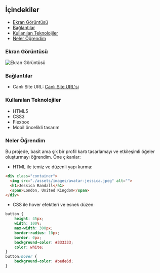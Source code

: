 
## İçindekiler

  - [Ekran Görüntüsü](#ekran-görüntüsü)
  - [Bağlantılar](#bağlantılar)
  - [Kullanılan Teknolojiler](#kullanılan-teknolojiler)
  - [Neler Öğrendim](#neler-öğrendim)

### Ekran Görüntüsü

![Ekran Görüntüsü](./screenshot.jpg)

### Bağlantılar

- Canlı Site URL: [Canlı Site URL'si](https://your-live-site-url.com)

### Kullanılan Teknolojiler

- HTML5
- CSS3
- Flexbox
- Mobil öncelikli tasarım

### Neler Öğrendim

Bu projede, basit ama şık bir profil kartı tasarlamayı ve etkileşimli öğeler oluşturmayı öğrendim. Öne çıkanlar:

- HTML ile temiz ve düzenli yapı kurma:
```html
<div class="container">
  <img src="./assets/images/avatar-jessica.jpeg" alt="">
  <h1>Jessica Randall</h1>
  <span>London, United Kingdom</span>
</div>
```
- CSS ile hover efektleri ve esnek düzen:
```css
button {
    height: 45px;
    width: 100%;
    max-width: 300px;
    border-radius: 10px;
    border: 0px;
    background-color: #333333;
    color: white;
}
button:hover {
    background-color: #bede6d;
}
```
